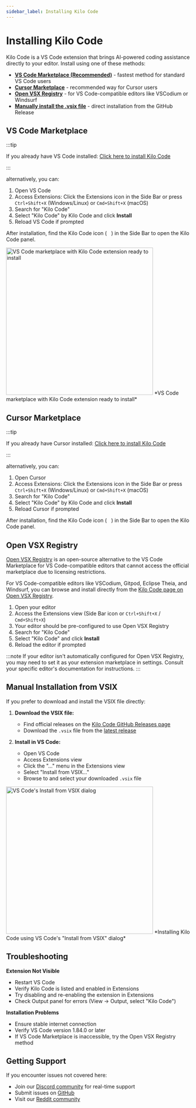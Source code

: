 ```yaml
---
sidebar_label: Installing Kilo Code
---
```


# Installing Kilo Code

Kilo Code is a VS Code extension that brings AI-powered coding assistance directly to your editor. Install using one of these methods:
- [**VS Code Marketplace (Recommended)**](#vs-code-marketplace) - fastest method for standard VS Code users
- [**Cursor Marketplace**](#cursor-marketplace) - recommended way for Cursor users
- [**Open VSX Registry**](#open-vsx-registry) - for VS Code-compatible editors like VSCodium or Windsurf
- [**Manually install the .vsix file**](#manual-installation-from-vsix) - direct installation from the GitHub Release

## VS Code Marketplace

:::tip

If you already have VS Code installed: [Click here to install Kilo Code](vscode:extension/novelweave.Kilo-Code)

:::

alternatively, you can:

1. Open VS Code
2. Access Extensions: Click the Extensions icon in the Side Bar or press `Ctrl+Shift+X` (Windows/Linux) or `Cmd+Shift+X` (macOS)
3. Search for "Kilo Code"
4. Select "Kilo Code" by Kilo Code and click **Install**
5. Reload VS Code if prompted

After installation, find the Kilo Code icon (<img src="/docs/img/kilo-v1.svg" width="12" />) in the Side Bar to open the Kilo Code panel.

<img src="/docs/img/installing/installing.png" alt="VS Code marketplace with Kilo Code extension ready to install" width="400" />
*VS Code marketplace with Kilo Code extension ready to install*

## Cursor Marketplace

:::tip

If you already have Cursor installed: [Click here to install Kilo Code](cursor:extension/novelweave.Kilo-Code)

:::

alternatively, you can:

1. Open Cursor
2. Access Extensions: Click the Extensions icon in the Side Bar or press `Ctrl+Shift+X` (Windows/Linux) or `Cmd+Shift+X` (macOS)
3. Search for "Kilo Code"
4. Select "Kilo Code" by Kilo Code and click **Install**
5. Reload Cursor if prompted

After installation, find the Kilo Code icon (<img src="/docs/img/kilo-v1.svg" width="12" />) in the Side Bar to open the Kilo Code panel.



## Open VSX Registry

[Open VSX Registry](https://open-vsx.org/) is an open-source alternative to the VS Code Marketplace for VS Code-compatible editors that cannot access the official marketplace due to licensing restrictions.

For VS Code-compatible editors like VSCodium, Gitpod, Eclipse Theia, and Windsurf, you can browse and install directly from the [Kilo Code page on Open VSX Registry](https://open-vsx.org/extension/novelweave/Kilo-Code).

1. Open your editor
2. Access the Extensions view (Side Bar icon or `Ctrl+Shift+X` / `Cmd+Shift+X`)
3. Your editor should be pre-configured to use Open VSX Registry
4. Search for "Kilo Code"
5. Select "Kilo Code" and click **Install**
6. Reload the editor if prompted

:::note
If your editor isn't automatically configured for Open VSX Registry, you may need to set it as your extension marketplace in settings. Consult your specific editor's documentation for instructions.
:::

## Manual Installation from VSIX

If you prefer to download and install the VSIX file directly:

1. **Download the VSIX file:**
   * Find official releases on the [Kilo Code GitHub Releases page](https://github.com/Kilo-Org/novelweave/releases)
   * Download the `.vsix` file from the [latest release](https://github.com/Kilo-Org/novelweave/releases/latest)

2. **Install in VS Code:**
   * Open VS Code
   * Access Extensions view
   * Click the "..." menu in the Extensions view
   * Select "Install from VSIX..."
   * Browse to and select your downloaded `.vsix` file

<img src="/docs/img/installing/installing-2.png" alt="VS Code's Install from VSIX dialog" width="400" />
*Installing Kilo Code using VS Code's "Install from VSIX" dialog*

## Troubleshooting

**Extension Not Visible**
* Restart VS Code
* Verify Kilo Code is listed and enabled in Extensions
* Try disabling and re-enabling the extension in Extensions
* Check Output panel for errors (View → Output, select "Kilo Code")

**Installation Problems**
* Ensure stable internet connection
* Verify VS Code version 1.84.0 or later
* If VS Code Marketplace is inaccessible, try the Open VSX Registry method

## Getting Support

If you encounter issues not covered here:

* Join our [Discord community](https://novelweave.ai/discord) for real-time support
* Submit issues on [GitHub](https://github.com/Kilo-Org/novelweave/issues)
* Visit our [Reddit community](https://www.reddit.com/r/NovelWeave)
